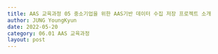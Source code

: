 ```yaml
---
title: AAS 교육과정 05 중소기업을 위한 AAS기반 데이터 수집 저장 프로젝트 소개
author: JUNG YoungKyun
date: 2022-05-20
category: 06.01 AAS 교육과정
layout: post
---
```


